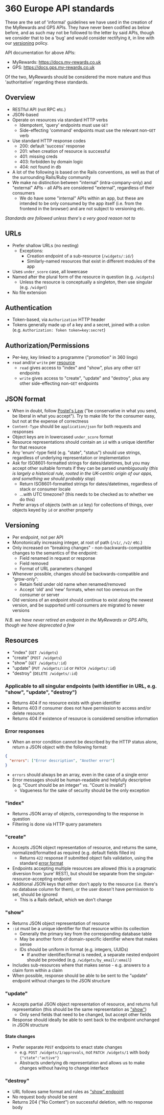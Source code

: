 # 360 Europe API standards

These are the set of 'informal' guidelines we have used in the creation of the
MyRewards and GPS APIs. They have never been codified as below before, and as
such may not be followed to the letter by said APIs, though we consider that to
be a 'bug' and would consider rectifying it, in line with our
[versioning](#versioning) policy.

API documentation for above APIs:

- MyRewards: https://docs.my-rewards.co.uk
- GPS: https://docs.gps.my-rewards.co.uk

Of the two, MyRewards should be considered the more mature and thus
'authoritative' regarding these standards.

## Overview

- RESTful API (not RPC etc.)
- JSON-based
- Operate on resources via standard HTTP verbs
  - Idempotent, 'query' endpoints must use `GET`
  - Side-effecting 'command' endpoints must use the relevant non-`GET` verb
- Use standard HTTP response codes
  - 200: default 'success' response
  - 201: when creation of resource is successful
  - 401: missing creds
  - 403: forbidden by domain logic
  - 404: not found in db
- A lot of the following is based on the Rails conventions, as well as that of
  the surrounding Rails/Ruby community
- We make no distinction between "internal" (intra-company-only) and "external"
  APIs - all APIs are considered "external", regardless of their consumers
  - We do have some "internal" APIs within an app, but these are intended to be
    only consumed by the app itself (i.e. from the frontend in the browser) and
    are not subject to versioning etc.

*Standards are followed unless there's a very good reason not to*

## URLs

- Prefer shallow URLs (no nesting)
  - Exceptions:
    - Creation endpoint of a sub-resource (`/widgets/:id/`)
    - Similarly-named resources that exist in different modules of the app
- Uses `under_score` case, all lowercase
- Named after the plural form of the resource in question (e.g. `/widgets`)
  - Unless the resource is conceptually a singleton, then use singular
    (e.g. `/widget`)
- No file extension

## Authentication

- Token-based, via `Authorization` HTTP header
- Tokens generally made up of a key and a secret, joined with a colon (e.g.
  `Authorization: Token token=key:secret`)

## Authorization/Permissions

- Per-key, key linked to a programme ("promotion" in 360 lingo)
- `read` and/or `write` per [resource](#resources)
  - `read` gives access to "index" and "show", plus any other `GET` endpoints
  - `write` gives access to "create", "update" and "destroy", plus any other
    side-effecting non-`GET` endpoints

## JSON format

- When in doubt, follow [Postel's Law](https://en.wikipedia.org/wiki/Robustness_principle)
  ("be conservative in what you send, be liberal in what you accept"). Try to
  make life for the consumer easy, but not at the expense of correctness
- `Content-Type` should be `application/json` for both requests and responses
- Object keys are in lowercased `under_score` format
- Resource representations should contain an `id` with a unique identifier for
  that resource
- Any 'enum'-type field (e.g. "state", "status") should use strings, regardless
  of underlying representation or implementation
- Ask for ISO8601-formatted strings for dates/datetimes, but you may accept
  other suitable formats if they can be parsed unambiguously (*this is largely
  a historical rule, rooted in the UK-centric origin of our apps, and something
  we should probably stop*)
  - Return ISO8601-formatted strings for dates/datetimes, regardless of stack or
    consumer locale
  - ...with UTC timezone? (this needs to be checked as to whether we do this)
- Prefer arrays of objects (with an `id` key) for collections of things, over
  objects keyed by `id` or another property

## Versioning

- Per endpoint, not per API
- Monotonically increasing integer, at root of path (`/v1/`, `/v2/` etc.)
- Only increased on "breaking changes" - non-backwards-compatible changes to
  the semantics of the endpoint:
  - Field renamed in request or response
  - Field removed
  - Format of URL parameters changed
- Whenever possible, changes should be backwards-compatible and "grow-only":
  - Retain field under old name when renamed/removed
  - Accept 'old' and 'new' formats, when not too onerous on the consumer or
    server
- Old versions of an endpoint should continue to exist along the newest
  version, and be supported until consumers are migrated to newer versions

*N.B. we have never retired an endpoint in the MyRewards or GPS APIs, though we
have deprecated a few*

## Resources

- "index" (`GET /widgets`)
- "create" (`POST /widgets`)
- "show" (`GET /widgets/:id`)
- "update" (`PUT /widgets/:id` or `PATCH /widgets/:id`)
- "destroy" (`DELETE /widgets/:id`)

### Applicable to all singular endpoints (with identifier in URL, e.g. "show", "update", "destroy")

- Returns 404 if no resource exists with given identifier
- Returns 403 if consumer does not have permission to access and/or delete
  resource
- Returns 404 if existence of resource is considered sensitive information

### Error responses

- When an error condition cannot be described by the HTTP status alone, return
  a JSON object with the following format:

```json
{
  "errors": ["Error description", "Another error"]
}
```

- `errors` should always be an array, even in the case of a single error
- Error messages should be human-readable and helpfully descriptive (e.g.
  "Count should be an integer" vs. "Count is invalid")
  - Vagueness for the sake of security should be the only exception

### "index"

- Returns JSON array of objects, corresponding to the response in question
- Filtering is done via HTTP query parameters

### "create"

- Accepts JSON object representation of resource, and returns the same,
  normalized/formatted as required (e.g. default fields filled in)
  - Returns `422` response if submitted object fails validation, using the standard
    [error format](#error-responses)
- Endpoints accepting multiple resources are allowed (this is a pragmatic
  diversion from 'pure' REST), but should be separate from the
  singular-resource-accepting endpoint
- Additional JSON keys that either don't apply to the resource (i.e. there's no
  database column for them), or the user doesn't have permission to set, should
  be ignored
  - This is a Rails default, which we don't change

### "show"

- Returns JSON object representation of resource
- `:id` must be a unique identifier for that resource within its collection
  - Generally the primary key from the corresponding database table
  - May be another form of domain-specific identifier where that makes sense
  - IDs should be uniform in format (e.g. integers, UUIDs)
    - If another identifier/format is needed, a separate nested endpoint should
      be provided (e.g. `/widgets/by_email/:email`)
- Includes sub-resources where that makes sense - e.g. answers to a claim form
  within a claim
- When possible, response should be able to be sent to the "update" endpoint
  without changes to the JSON structure

### "update"

- Accepts partial JSON object representation of resource, and returns full
  representation (this should be the same representation as ["show"](#show))
  - Only send fields that need to be changed, but accept other fields
- Response should ideally be able to sent back to the endpoint unchanged in
  JSON structure

#### State changes

- Prefer separate `POST` endpoints to enact state changes
  - e.g. `POST /widgets/1/approvals`, not `PATCH /widgets/1` with body
    `{"state":"active"}`
  - Abstracts underlying db representation and allows us to make changes
    without having to change interface

### "destroy"

- URL follows same format and rules as ["show" endpoint](#show)
- No request body should be sent
- Returns 204 ("No Content") on successful deletion, with no response body
